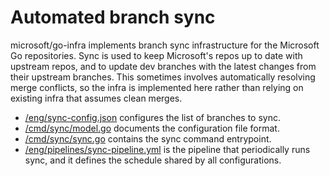 # Automated branch sync

microsoft/go-infra implements branch sync infrastructure for the Microsoft Go repositories. Sync is used to keep Microsoft's repos up to date with upstream repos, and to update dev branches with the latest changes from their upstream branches. This sometimes involves automatically resolving merge conflicts, so the infra is implemented here rather than relying on existing infra that assumes clean merges.

* [/eng/sync-config.json](/eng/sync-config.json) configures the list of branches to sync.
* [/cmd/sync/model.go](/cmd/sync/model.go) documents the configuration file format.
* [/cmd/sync/sync.go](/cmd/sync/sync.go) contains the sync command entrypoint.
* [/eng/pipelines/sync-pipeline.yml](/eng/pipelines/sync-pipeline.yml) is the pipeline that periodically runs sync, and it defines the schedule shared by all configurations.
